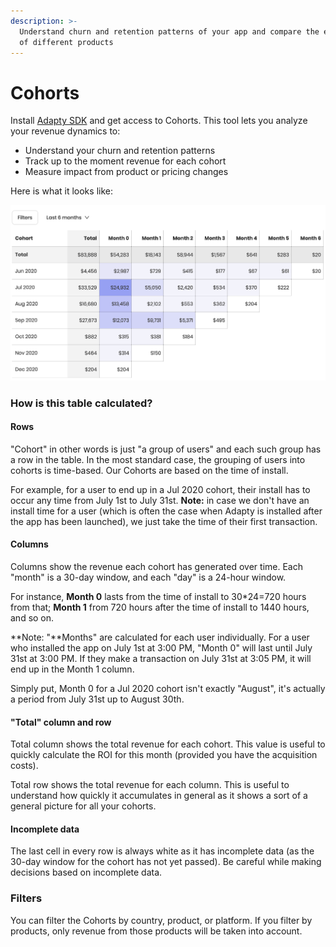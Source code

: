 ```yaml
---
description: >-
  Understand churn and retention patterns of your app and compare the efficiency
  of different products
---
```


# Cohorts

Install [Adapty SDK](https://github.com/adaptyteam/AdaptySDK-iOS) and get access to Cohorts. This tool lets you analyze your revenue dynamics to:

* Understand your churn and retention patterns
* Track up to the moment revenue for each cohort
* Measure impact from product or pricing changes

Here is what it looks like:

![](../.gitbook/assets/snimok-ekrana-2020-12-26-v-16.54.56.png)

### How is this table calculated?

#### Rows

"Cohort" in other words is just "a group of users" and each such group has a row in the table. In the most standard case, the grouping of users into cohorts is time-based. Our Cohorts are based on the time of install.

For example, for a user to end up in a Jul 2020 cohort, their install has to occur any time from July 1st to July 31st. **Note:** in case we don't have an install time for a user \(which is often the case when Adapty is installed after the app has been launched\), we just take the time of their first transaction.

#### Columns

Columns show the revenue each cohort has generated over time. Each "month" is a 30-day window, and each "day" is a 24-hour window.

For instance, **Month 0** lasts from the time of install to 30\*24=720 hours from that; **Month 1** from 720 hours after the time of install to 1440 hours, and so on.

**Note: "**Months" are calculated for each user individually. For a user who installed the app on July 1st at 3:00 PM, "Month 0" will last until July 31st at 3:00 PM. If they make a transaction on July 31st at 3:05 PM, it will end up in the Month 1 column.

Simply put, Month 0 for a Jul 2020 cohort isn't exactly "August", it's actually a period from July 31st up to August 30th.

#### "Total" column and row

Total column shows the total revenue for each cohort. This value is useful to quickly calculate the ROI for this month \(provided you have the acquisition costs\).

Total row shows the total revenue for each column. This is useful to understand how quickly it accumulates in general as it shows a sort of a general picture for all your cohorts.

#### Incomplete data

The last cell in every row is always white as it has incomplete data \(as the 30-day window for the cohort has not yet passed\). Be careful while making decisions based on incomplete data.



### Filters

You can filter the Cohorts by country, product, or platform. If you filter by products, only revenue from those products will be taken into account.

